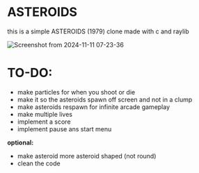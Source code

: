 # ASTEROIDS
this is a simple ASTEROIDS (1979) clone made with c and raylib

![Screenshot from 2024-11-11 07-23-36](https://github.com/user-attachments/assets/dc05fec5-5a98-40e9-8a47-3a3db056310a)


# TO-DO:
- make particles for when you shoot or die
- make it so the asteroids spawn off screen and not in a clump 
- make asteroids respawn for infinite arcade gameplay
- make multiple lives
- implement a score
- implement pause ans start menu

**optional:**
- make asteroid more asteroid shaped (not round)
- clean the code
